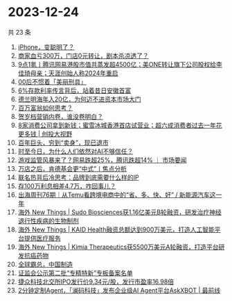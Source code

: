 # 2023-12-24

共 23 条

<!-- BEGIN 36KR -->
<!-- 最后更新时间 2023-12-24 08:32:14 +0800 -->
1. [iPhone，变聪明了？](https://36kr.com/p/2571736982855817)
1. [商家血亏300万，门店0元转让，剧本杀凉透了？](https://36kr.com/p/2571805471745417)
1. [9点1氪丨腾讯网易港股市值共蒸发超4500亿；美ONE转让旗下公司股权给李佳琦母亲；天涯创始人称2024年重启](https://36kr.com/p/2572630260278914)
1. [00后不惯着「美丽刑具」](https://36kr.com/p/2571714562598537)
1. [6%存款利率传言背后，站着昔日安徽首富](https://36kr.com/p/2571783738598784)
1. [德兰明海年入20亿，为何迈不进资本市场大门](https://36kr.com/p/2571778809603718)
1. [百万富翁如何思考？](https://36kr.com/p/2498060421896322)
1. [贺岁档营销内卷，谁没卷明白？](https://36kr.com/p/2571728573605256)
1. [8家消费公司拿到新钱；蜜雪冰城香港首店试营业；超六成消费者过去一年花更多钱 | 创投大视野](https://36kr.com/p/2572753705477509)
1. [百年巨头，穷到“卖身”，现已退市](https://36kr.com/p/2571744698705543)
1. [时至今日，为什么人们依然对AI不够信任？](https://36kr.com/p/2572578811831686)
1. [游戏监管风暴来了？网易跌超25%，腾讯跌超14% ｜ 市场要闻](https://36kr.com/p/2571607351944576)
1. [万店之后，肯德基会更“中式”丨焦点分析](https://36kr.com/p/2567259605820801)
1. [联名热背后冷思考：品牌到底需要什么样的IP](https://36kr.com/p/2571700074079622)
1. [存100万利息相差4.7万，咋回事儿？](https://36kr.com/p/2571771840488835)
1. [出海周刊76期｜从Temu看跨境电商中的“省、多、快、好” / 新能源汽车这一年](https://36kr.com/p/2571858773698179)
1. [海外 New Things | Sudo Biosciences获1.16亿美元B轮融资，研发治疗神经退行性疾病的生物制剂](https://36kr.com/p/2570157157098880)
1. [海外 New Things | KAID Health融资总额达到900万美元，打造人工智能平台提供医疗服务](https://36kr.com/p/2567630216291972)
1. [海外 New Things | Kimia Therapeutics获5500万美元A轮融资，打造平台研发抗癌药物](https://36kr.com/p/2570153825412481)
1. [全球霸总，中国制造](https://36kr.com/p/2572553099093381)
1. [证监会公示第二批“专精特新”专板备案名单](https://36kr.com/p/2572621831480961)
1. [捷众科技北交所IPO发行价9.34元/股，发行市盈率16.98倍](https://36kr.com/p/2571838201734529)
1. [2分钟定制Agent，「澜码科技」发布企业级AI Agent平台AskXBOT | 最前线](https://36kr.com/p/2570224293930373)
<!-- END 36KR -->